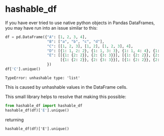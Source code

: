 # hashable_df

If you have ever tried to use native python objects in Pandas DataFrames,
you may have run into an issue similar to this:

```python
df = pd.DataFrame({"A": [1, 2, 3, 4],
                   "B": ["a", "b", "c", "d"],
                   "C": [[1, 2, 3], [1, 2], [1, 2, 3], 4],
                   "D": [{1: 1, 2: 2}, {1: 1, 3: 3}, {1: 1, 4: 4}, {1: 1, 2: 2}],
                   "E": [[{1: {2: 2}}, {2: {3: 3}}], [{1: {2: 2}}, {2: {3: 3}}],
                         [{1: {2: 2}}, {2: {3: 3}}], [{1: {2: 2}}, {2: {3: 3}}]]
                   })
df['C'].unique()
```

`TypeError: unhashable type: 'list'`

This is caused by unhashable values in the DataFrame cells.

This small library helps to resolve that making this possible:

```python
from hashable_df import hashable_df
hashable_df(df)['E'].unique()
```

returning
```
hashable_df(df)['E'].unique()
```
